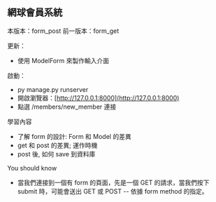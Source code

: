 
## 網球會員系統

本版本：form_post
前一版本：form_get

更新：
* 使用 ModelForm 來製作輸入介面

啟動：
* py manage.py runserver
* 開啟瀏覽器：[http://127.0.0.1:8000](http://127.0.0.1:8000)
* 點選 /members/new_member 連接

學習內容
* 了解 form 的設計: Form 和 Model 的差異
* get 和 post 的差異; 運作時機
* post 後, 如何 save 到資料庫

You should know
* 當我們連接到一個有 form 的頁面，先是一個 GET 的請求，當我們按下 submit 時，可能會送出 GET 或 POST -- 依據 form method 的指定。